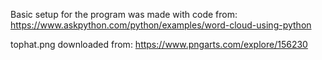 Basic setup for the program was made with code from:
https://www.askpython.com/python/examples/word-cloud-using-python

tophat.png downloaded from:
https://www.pngarts.com/explore/156230
